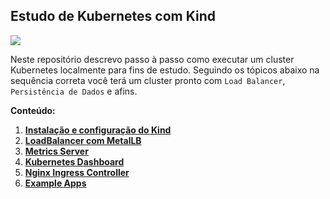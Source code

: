 ## Estudo de Kubernetes com Kind


![](https://i.octopus.com/blog/2020-01/kubernetes-with-kind/kubernetes-in-docker.png)

Neste repositório descrevo passo à passo como executar um cluster Kubernetes localmente para fins de estudo. Seguindo os tópicos abaixo na sequência correta você terá um cluster pronto com `Load Balancer`, `Persistência de Dados` e afins.

**Conteúdo:**

01. [**Instalação e configuração do Kind**](Content/kind/README.md)
02. [**LoadBalancer com MetalLB**](Content/metallb/README.md)
03. [**Metrics Server**](Content/metrics-server/README.md)
04. [**Kubernetes Dashboard**](Content/dashboard/README.md)
05. [**Nginx Ingress Controller**](Content/nginx-ingress-controller/README.md)
06. [**Example Apps**](Content/example-apps/README.md)
